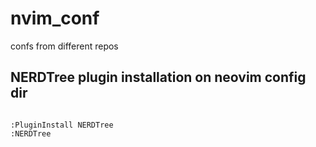 # nvim_conf

confs from different repos

NERDTree plugin installation on neovim config dir
-

```shell

:PluginInstall NERDTree
:NERDTree

```

